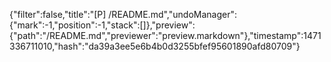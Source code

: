 {"filter":false,"title":"[P] /README.md","undoManager":{"mark":-1,"position":-1,"stack":[]},"preview":{"path":"/README.md","previewer":"preview.markdown"},"timestamp":1471336711010,"hash":"da39a3ee5e6b4b0d3255bfef95601890afd80709"}